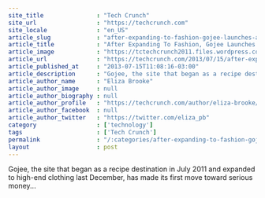 ```yaml
---
site_title               : "Tech Crunch"
site_url                 : "https://techcrunch.com"
site_locale              : "en_US"
article_slug             : "after-expanding-to-fashion-gojee-launches-a-shop-for-nyc-designers"
article_title            : "After Expanding To Fashion, Gojee Launches A Shop For NYC Designers"
article_image            : "https://tctechcrunch2011.files.wordpress.com/2013/07/gojee-ss-mobile1.jpg?w=640&h=400&crop=1"
article_url              : "https://techcrunch.com/2013/07/15/after-expanding-to-fashion-gojee-launches-a-shop-for-nyc-designers/"
article_published_at     : "2013-07-15T11:08:16-03:00"
article_description      : "Gojee, the site that began as a recipe destination in July 2011 and expanded to high-end clothing last December, has made its first move toward serious money..."
article_author_name      : "Eliza Brooke"
article_author_image     : null
article_author_biography : null
article_author_profile   : "https://techcrunch.com/author/eliza-brooke/"
article_author_facebook  : null
article_author_twitter   : "https://twitter.com/eliza_pb"
category                 : ['technology']
tags                     : ['Tech Crunch']
permalink                : "/:categories/after-expanding-to-fashion-gojee-launches-a-shop-for-nyc-designers/"
layout                   : post
---
```


Gojee, the site that began as a recipe destination in July 2011 and expanded to high-end clothing last December, has made its first move toward serious money...
